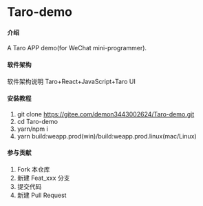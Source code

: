 # Taro-demo

#### 介绍
A Taro APP demo(for WeChat mini-programmer).


   
#### 软件架构
软件架构说明
Taro+React+JavaScript+Taro UI


#### 安装教程 

1.  git clone https://gitee.com/demon3443002624/Taro-demo.git
2.  cd Taro-demo
3.  yarn/npm i
4.  yarn build:weapp.prod(win)/build:weapp.prod.linux(mac/Linux)


#### 参与贡献

1.  Fork 本仓库
2.  新建 Feat_xxx 分支
3.  提交代码
4.  新建 Pull Request

